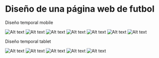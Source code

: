 <h1>Diseño de una página web de futbol</h1>

<p>Diseño temporal mobile</p>

![Alt text](https://github.com/MCornejoDev/Test-Designer-Web/blob/master/docs/diseño_mobile_01.png "Diseño móvil01")
![Alt text](https://github.com/MCornejoDev/Test-Designer-Web/blob/master/docs/diseño_mobile_02.png "Diseño móvil02")
![Alt text](https://github.com/MCornejoDev/Test-Designer-Web/blob/master/docs/diseño_mobile_03.png "Diseño móvil03")
![Alt text](https://github.com/MCornejoDev/Test-Designer-Web/blob/master/docs/diseño_mobile_04.png "Diseño móvil04")
![Alt text](https://github.com/MCornejoDev/Test-Designer-Web/blob/master/docs/diseño_mobile_05.png "Diseño móvil05")
![Alt text](https://github.com/MCornejoDev/Test-Designer-Web/blob/master/docs/diseño_mobile_06.png "Diseño móvil06")
![Alt text](https://github.com/MCornejoDev/Test-Designer-Web/blob/master/docs/diseño_mobile_07.png "Diseño móvil07")


<p>Diseño temporal tablet</p>

![Alt text](https://github.com/MCornejoDev/Test-Designer-Web/blob/master/docs/diseño_provisional_tablet_01.png "Diseño tablet01")
![Alt text](https://github.com/MCornejoDev/Test-Designer-Web/blob/master/docs/diseño_provisional_tablet_02.png "Diseño tablet02")
![Alt text](https://github.com/MCornejoDev/Test-Designer-Web/blob/master/docs/diseño_provisional_tablet_03.png "Diseño tablet03")
![Alt text](https://github.com/MCornejoDev/Test-Designer-Web/blob/master/docs/diseño_provisional_tablet_04.png "Diseño tablet04")
![Alt text](https://github.com/MCornejoDev/Test-Designer-Web/blob/master/docs/diseño_provisional_tablet_05.png "Diseño tablet05")